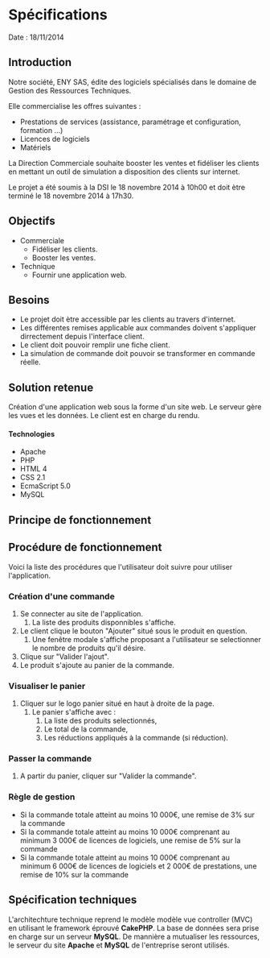 # Spécifications

Date : 18/11/2014

## Introduction

Notre société, ENY SAS, édite des logiciels spécialisés dans le domaine de Gestion des Ressources Techniques.

Elle  commercialise les offres suivantes :

 * Prestations de services (assistance, paramétrage et configuration, formation …)
 * Licences de logiciels 
 * Matériels

La Direction Commerciale souhaite booster les ventes et fidéliser les clients en mettant un outil de simulation a disposition des clients sur internet.

Le projet a été soumis à la DSI le 18 novembre 2014 à 10h00 et doit ètre terminé le 18 novembre 2014 à 17h30.

## Objectifs

 * Commerciale
	 * Fidéliser les clients.
	 * Booster les ventes.
 * Technique
	 * Fournir une application web.

## Besoins

 * Le projet doit ètre accessible par les clients au travers d'internet.
 * Les différentes remises applicable aux commandes doivent s'appliquer dirrectement depuis l'interface client.
 * Le client doit pouvoir remplir une fiche client.
 * La simulation de commande doit pouvoir se transformer en commande réelle.

## Solution retenue

Création d'une application web sous la forme d'un site web. Le serveur gère les vues et les données. Le client est en charge du rendu.

#### Technologies

 * Apache
 * PHP
 * HTML 4
 * CSS 2.1
 * EcmaScript 5.0
 * MySQL

## Principe de fonctionnement



## Procédure de fonctionnement

Voici la liste des procédures que l'utilisateur doit suivre pour utiliser l'application.

### Création d'une commande

1. Se connecter au site de l'application.
	1. La liste des produits disponnibles s'affiche.
2. Le client clique le bouton "Ajouter" situé sous le produit en question.
	1. Une fenêtre modale s'affiche proposant a l'utilisateur se selectionner le nombre de produits qu'il désire.
3. Clique sur "Valider l'ajout".
4. Le produit s'ajoute au panier de la commande.

### Visualiser le panier

1. Cliquer sur le logo panier situé en haut à droite de la page.
	1. Le panier s'affiche avec :
		1. La liste des produits selectionnés,
		2. Le total de la commande,
		3. Les réductions appliqués à la commande (si réduction).

### Passer la commande

1. A partir du panier, cliquer sur "Valider la commande".

### Règle de gestion

 * Si la commande totale atteint au moins 10 000€, une remise de 3% sur la commande
 * Si la commande totale atteint au moins 10 000€ comprenant au minimum 3 000€ de licences de logiciels, une remise de 5% sur la commande
 * Si la commande totale atteint au moins 10 000€ comprenant au minimum 6 000€ de licences de logiciels et 2 000€ de prestations, une remise de 10% sur la commande

## Spécification techniques

L'architechture technique reprend le modèle modèle vue controller (MVC) en utilisant le framework éprouvé **CakePHP**. La base de données sera prise en charge sur un serveur **MySQL**. De mannière a mutualiser les ressources, le serveur du site **Apache** et **MySQL** de l'entreprise seront utilisés.